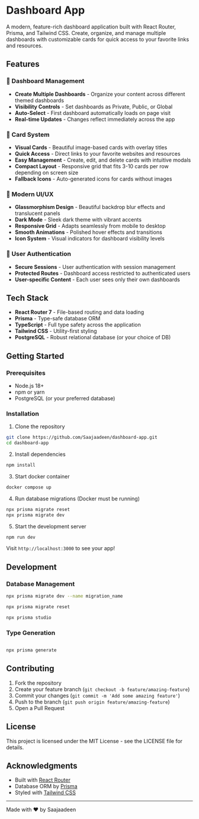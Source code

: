 # Dashboard App

A modern, feature-rich dashboard application built with React Router, Prisma, and Tailwind CSS. Create, organize, and manage multiple dashboards with customizable cards for quick access to your favorite links and resources.

## Features

### 🎯 Dashboard Management
- **Create Multiple Dashboards** - Organize your content across different themed dashboards
- **Visibility Controls** - Set dashboards as Private, Public, or Global
- **Auto-Select** - First dashboard automatically loads on page visit
- **Real-time Updates** - Changes reflect immediately across the app

### 🎴 Card System
- **Visual Cards** - Beautiful image-based cards with overlay titles
- **Quick Access** - Direct links to your favorite websites and resources
- **Easy Management** - Create, edit, and delete cards with intuitive modals
- **Compact Layout** - Responsive grid that fits 3-10 cards per row depending on screen size
- **Fallback Icons** - Auto-generated icons for cards without images

### 🎨 Modern UI/UX
- **Glassmorphism Design** - Beautiful backdrop blur effects and translucent panels
- **Dark Mode** - Sleek dark theme with vibrant accents
- **Responsive Grid** - Adapts seamlessly from mobile to desktop
- **Smooth Animations** - Polished hover effects and transitions
- **Icon System** - Visual indicators for dashboard visibility levels

### 🔐 User Authentication
- **Secure Sessions** - User authentication with session management
- **Protected Routes** - Dashboard access restricted to authenticated users
- **User-specific Content** - Each user sees only their own dashboards

## Tech Stack

- **React Router 7** - File-based routing and data loading
- **Prisma** - Type-safe database ORM
- **TypeScript** - Full type safety across the application
- **Tailwind CSS** - Utility-first styling
- **PostgreSQL** - Robust relational database (or your choice of DB)

## Getting Started

### Prerequisites
- Node.js 18+ 
- npm or yarn
- PostgreSQL (or your preferred database)

### Installation

1. Clone the repository
```bash
git clone https://github.com/Saajaadeen/dashboard-app.git
cd dashboard-app
```

2. Install dependencies
```bash
npm install
```

3. Start docker container
```bash
docker compose up
```

4. Run database migrations (Docker must be running)
```bash
npx prisma migrate reset
npx prisma migrate dev
```

5. Start the development server
```bash
npm run dev
```

Visit `http://localhost:3000` to see your app!

## Development

### Database Management
```bash
npx prisma migrate dev --name migration_name

npx prisma migrate reset

npx prisma studio
```

### Type Generation
```bash

npx prisma generate
```

## Contributing

1. Fork the repository
2. Create your feature branch (`git checkout -b feature/amazing-feature`)
3. Commit your changes (`git commit -m 'Add some amazing feature'`)
4. Push to the branch (`git push origin feature/amazing-feature`)
5. Open a Pull Request

## License

This project is licensed under the MIT License - see the LICENSE file for details.

## Acknowledgments

- Built with [React Router](https://reactrouter.com/)
- Database ORM by [Prisma](https://www.prisma.io/)
- Styled with [Tailwind CSS](https://tailwindcss.com/)

---

Made with ❤️ by Saajaadeen 
